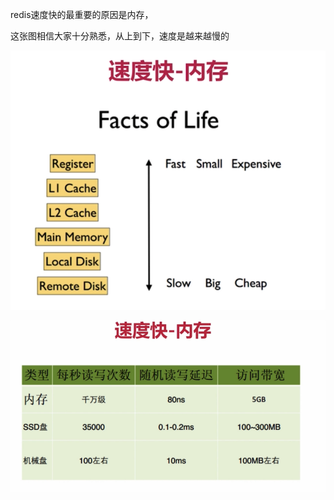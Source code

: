 redis速度快的最重要的原因是内存，

这张图相信大家十分熟悉，从上到下，速度是越来越慢的

![001](./pictures/001.png)

![002](./pictures/002.png)


